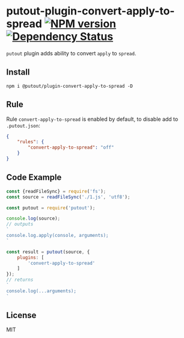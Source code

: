 # putout-plugin-convert-apply-to-spread [![NPM version][NPMIMGURL]][NPMURL] [![Dependency Status][DependencyStatusIMGURL]][DependencyStatusURL]

[NPMIMGURL]:                https://img.shields.io/npm/v/@putout/plugin-convert-apply-to-spread.svg?style=flat&longCache=true
[NPMURL]:                   https://npmjs.org/package/@putout/plugin-convert-apply-to-spread "npm"

[DependencyStatusURL]:      https://david-dm.org/coderaiser/putout?path=packages/plugin-convert-apply-to-spread
[DependencyStatusIMGURL]:   https://david-dm.org/coderaiser/putout.svg?path=packages/plugin-convert-apply-to-spread

`putout` plugin adds ability to convert `apply` to `spread`.
## Install

```
npm i @putout/plugin-convert-apply-to-spread -D
```

## Rule

Rule `convert-apply-to-spread` is enabled by default, to disable add to `.putout.json`:

```json
{
    "rules": {
        "convert-apply-to-spread": "off"
    }
}
```

## Code Example

```js
const {readFileSync} = require('fs');
const source = readFileSync('./1.js', 'utf8');

const putout = require('putout');

console.log(source);
// outputs
`
console.log.apply(console, arguments);
`

const result = putout(source, {
    plugins: [
        'convert-apply-to-spread'
    ]
});
// returns
`
console.log(...arguments);
`
```

## License

MIT

